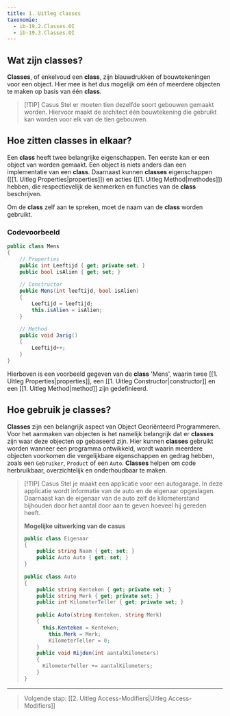 ```yaml
---
title: 1. Uitleg classes
taxonomie:
  - ib-19.2.Classes.OI
  - ib-19.3.Classes.OI
---
```


## Wat zijn **classes**?
**Classes**, of enkelvoud een **class**, zijn blauwdrukken of bouwtekeningen voor een object. Hier mee is het dus mogelijk om één of meerdere objecten te maken op basis van één **class**.

> [!TIP] Casus
> Stel er moeten tien dezelfde soort gebouwen gemaakt worden. Hiervoor maakt de architect één bouwtekening die gebruikt kan worden voor elk van de tien gebouwen.

## Hoe zitten **classes** in elkaar?
Een **class** heeft twee belangrijke eigenschappen. Ten eerste kan er een object van worden gemaakt. Een object is niets anders dan een implementatie van een **class**. Daarnaast kunnen **classes** eigenschappen ([[1. Uitleg Properties|properties]]) en acties ([[1. Uitleg Method|methodes]]) hebben, die respectievelijk de kenmerken en functies van de **class** beschrijven.

Om de **class** zelf aan te spreken, moet de naam van de **class** worden gebruikt.

### Codevoorbeeld
```C#
public class Mens  
{  
    // Properties  
    public int Leeftijd { get; private set; }  
    public bool isAlien { get; set; }  
  
    // Constructor  
    public Mens(int leeftijd, bool isAlien)  
    {        
        Leeftijd = leeftijd;  
        this.isAlien = isAlien;  
    }  

    // Method  
    public void Jarig()  
    {        
        Leeftijd++;  
    }
}
```

Hierboven is een voorbeeld gegeven van de **class** 'Mens', waarin twee [[1. Uitleg Properties|properties]], een [[1. Uitleg Constructor|constructor]] en een [[1. Uitleg Method|method]] zijn gedefinieerd.

## Hoe gebruik je classes?
**Classes** zijn een belangrijk aspect van Object Georiënteerd Programmeren. Voor het aanmaken van objecten is het namelijk belangrijk dat er **classes** zijn waar deze objecten op gebaseerd zijn. 
Hier kunnen **classes** gebruikt worden wanneer een programma ontwikkeld, wordt waarin meerdere objecten voorkomen die vergelijkbare eigenschappen en gedrag hebben, zoals een `Gebruiker`, `Product` of een `Auto`. **Classes** helpen om code herbruikbaar, overzichtelijk en onderhoudbaar te maken.

> [!TIP] Casus
> Stel je maakt een applicatie voor een autogarage. In deze applicatie wordt informatie van de auto en de eigenaar opgeslagen. Daarnaast kan de eigenaar van de auto zelf de kilometerstand bijhouden door het aantal door aan te geven hoeveel hij gereden heeft.
> 
> **Mogelijke uitwerking van de casus**
> ```C#
> public class Eigenaar  
> {  
>     public string Naam { get; set; }  
>     public Auto Auto { get; set; }  
> }  
>   
> public class Auto  
> {  
>     public string Kenteken { get; private set; }  
>     public string Merk { get; private set; }  
>     public int KilometerTeller { get; private set; }  
>   
>     public Auto(string Kenteken, string Merk)  
>     {
> 	    this.Kenteken = Kenteken;  
>         this.Merk = Merk;  
>         KilometerTeller = 0;  
>     }  
>     public void Rijden(int aantalKilometers)  
>     {
> 	    KilometerTeller += aantalKilometers;  
>     }
> }
> ```

---

> Volgende stap: [[2. Uitleg Access-Modifiers|Uitleg Access-Modifiers]]
